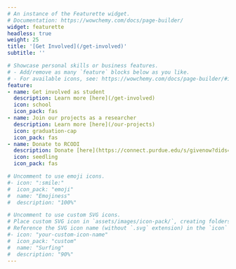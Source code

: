 ```yaml
---
# An instance of the Featurette widget.
# Documentation: https://wowchemy.com/docs/page-builder/
widget: featurette
headless: true
weight: 25
title: '[Get Involved](/get-involved)'
subtitle: ''

# Showcase personal skills or business features.
# - Add/remove as many `feature` blocks below as you like.
# - For available icons, see: https://wowchemy.com/docs/page-builder/#icons
feature:
- name: Get involved as student
  description: Learn more [here](/get-involved)
  icon: school
  icon_pack: fas
- name: Join our projects as a researcher
  description: Learn more [here](/our-projects)
  icon: graduation-cap
  icon_pack: fas
- name: Donate to RCODI
  description: Donate [here](https://connect.purdue.edu/s/givenow?dids=067974&appealcode=18073)
  icon: seedling
  icon_pack: fas

# Uncomment to use emoji icons.
#- icon: ":smile:"
#  icon_pack: "emoji"
#  name: "Emojiness"
#  description: "100%"  

# Uncomment to use custom SVG icons.
# Place custom SVG icon in `assets/images/icon-pack/`, creating folders if necessary.
# Reference the SVG icon name (without `.svg` extension) in the `icon` field.
#- icon: "your-custom-icon-name"
#  icon_pack: "custom"
#  name: "Surfing"
#  description: "90%"
---
```

